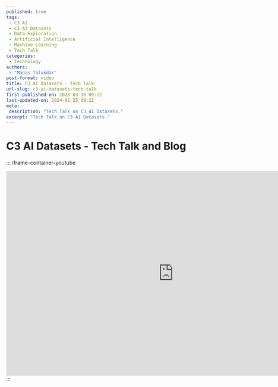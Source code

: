 ```yaml
---
published: true
tags:
 - C3 AI
 - C3 AI Datasets
 - Data Exploration
 - Artificial Intelligence
 - Machine Learning
 - Tech Talk
categories:
 - Technology
authors:
 - "Manas Talukdar"
post-format: video
title: C3 AI Datasets - Tech Talk
url-slug: c3-ai-datasets-tech-talk
first-published-on: 2023-03-18 09:22
last-updated-on: 2024-01-25 09:22
meta:
 description: "Tech Talk on C3 AI Datasets."
excerpt: "Tech Talk on C3 AI Datasets."
---
```


# C3 AI Datasets - Tech Talk and Blog

::: iframe-container-youtube
<iframe width="900" height="550" frameborder=0 src="https://www.youtube.com/embed/xTSUrnj9rx8?si=aP8q78ldwmgucM8b" allow="accelerometer; autoplay; clipboard-write; encrypted-media; gyroscope; picture-in-picture; web-share; fullscreen"></iframe>
:::

